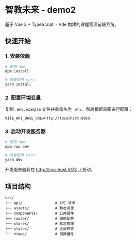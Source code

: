 # 智教未来 - demo2

基于 Vue 3 + TypeScript + Vite 构建的课程管理前端系统。

## 快速开始

### 1. 安装依赖

```bash
# 使用 npm
npm install

# 或者使用 yarn
yarn install
```

### 2. 配置环境变量

复制 `.env.example` 文件并重命名为 `.env`，然后根据需要进行配置：

```env
VITE_API_BASE_URL=http://localhost:8080
```

### 3. 启动开发服务器

```bash
# 使用 npm
npm run dev

# 或者使用 yarn
yarn dev
```

开发服务器将在 [http://localhost:5173](http://localhost:5173) 上启动。

## 项目结构

```
src/
├── api/               # API 请求
├── assets/            # 静态资源
├── components/        # 公共组件
├── router/            # 路由配置
├── stores/            # 状态管理
├── styles/            # 全局样式
└── views/             # 页面组件
```